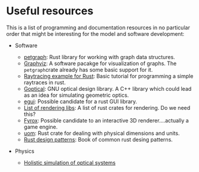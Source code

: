 # Useful resources

This is a list of programming and documentation resources in no particular order that might be interesting for the model and software development:

  - Software
    - [petgraph](https://docs.rs/petgraph/latest/petgraph/): Rust library for working with graph data structures.
    - [Graphviz](https://graphviz.org/): A software pacakge for visualization of graphs. The `petgraph`crate already has some basic support for it.
    - [Raytracing example for Rust](https://superperfundo.dev/articles/ray-tracer-part1): Basic tutorial for programming a simple raytraces in rust.
    - [Goptical](https://www.gnu.org/software/goptical/): GNU optical design library. A C++ library which could lead as an idea for simulating geometric optics.
    - [egui](https://www.egui.rs/): Possible candidate for a rust GUI library.
    - [List of rendering libs](https://lib.rs/rendering): A list of rust crates for rendering. Do we need this?
    - [Fyrox](https://fyrox.rs/): Possible candidate to an interactive 3D renderer....actually a game engine.
    - [uom](https://crates.io/crates/uom): Rust crate for dealing with physical dimensions and units.
    - [Rust design patterns](https://rust-unofficial.github.io/patterns/functional/lenses.html): Book of common rust desing patterns.

  - Physics
    - [Holistic simulation of optical systems](https://www.db-thueringen.de/receive/dbt_mods_00042053)